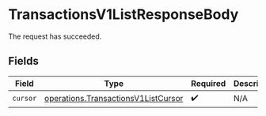 # TransactionsV1ListResponseBody

The request has succeeded.


## Fields

| Field                                                                                      | Type                                                                                       | Required                                                                                   | Description                                                                                |
| ------------------------------------------------------------------------------------------ | ------------------------------------------------------------------------------------------ | ------------------------------------------------------------------------------------------ | ------------------------------------------------------------------------------------------ |
| `cursor`                                                                                   | [operations.TransactionsV1ListCursor](../../models/operations/transactionsv1listcursor.md) | :heavy_check_mark:                                                                         | N/A                                                                                        |